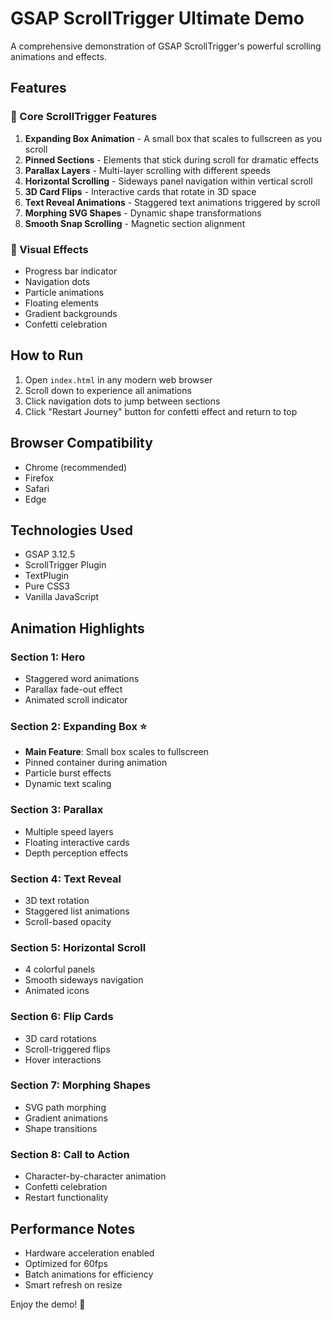 # GSAP ScrollTrigger Ultimate Demo

A comprehensive demonstration of GSAP ScrollTrigger's powerful scrolling animations and effects.

## Features

### 🎯 Core ScrollTrigger Features
1. **Expanding Box Animation** - A small box that scales to fullscreen as you scroll
2. **Pinned Sections** - Elements that stick during scroll for dramatic effects
3. **Parallax Layers** - Multi-layer scrolling with different speeds
4. **Horizontal Scrolling** - Sideways panel navigation within vertical scroll
5. **3D Card Flips** - Interactive cards that rotate in 3D space
6. **Text Reveal Animations** - Staggered text animations triggered by scroll
7. **Morphing SVG Shapes** - Dynamic shape transformations
8. **Smooth Snap Scrolling** - Magnetic section alignment

### 🎨 Visual Effects
- Progress bar indicator
- Navigation dots
- Particle animations
- Floating elements
- Gradient backgrounds
- Confetti celebration

## How to Run

1. Open `index.html` in any modern web browser
2. Scroll down to experience all animations
3. Click navigation dots to jump between sections
4. Click "Restart Journey" button for confetti effect and return to top

## Browser Compatibility
- Chrome (recommended)
- Firefox
- Safari
- Edge

## Technologies Used
- GSAP 3.12.5
- ScrollTrigger Plugin
- TextPlugin
- Pure CSS3
- Vanilla JavaScript

## Animation Highlights

### Section 1: Hero
- Staggered word animations
- Parallax fade-out effect
- Animated scroll indicator

### Section 2: Expanding Box ⭐
- **Main Feature**: Small box scales to fullscreen
- Pinned container during animation
- Particle burst effects
- Dynamic text scaling

### Section 3: Parallax
- Multiple speed layers
- Floating interactive cards
- Depth perception effects

### Section 4: Text Reveal
- 3D text rotation
- Staggered list animations
- Scroll-based opacity

### Section 5: Horizontal Scroll
- 4 colorful panels
- Smooth sideways navigation
- Animated icons

### Section 6: Flip Cards
- 3D card rotations
- Scroll-triggered flips
- Hover interactions

### Section 7: Morphing Shapes
- SVG path morphing
- Gradient animations
- Shape transitions

### Section 8: Call to Action
- Character-by-character animation
- Confetti celebration
- Restart functionality

## Performance Notes
- Hardware acceleration enabled
- Optimized for 60fps
- Batch animations for efficiency
- Smart refresh on resize

Enjoy the demo! 🚀